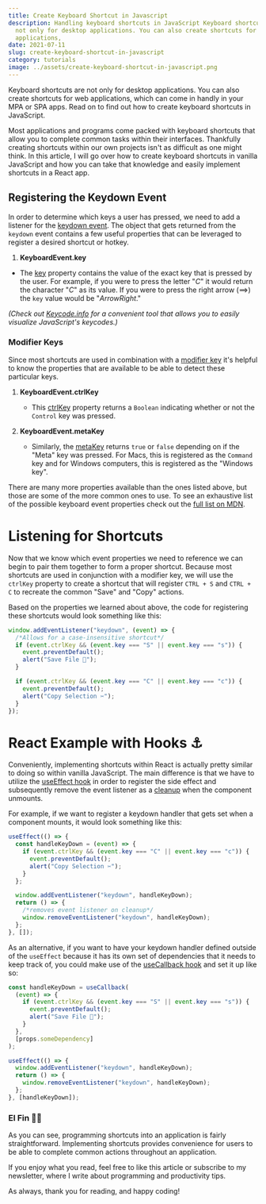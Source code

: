 ```yaml
---
title: Create Keyboard Shortcut in Javascript
description: Handling keyboard shortcuts in JavaScript Keyboard shortcuts are
  not only for desktop applications. You can also create shortcuts for web
  applications,
date: 2021-07-11
slug: create-keyboard-shortcut-in-javascript
category: tutorials
image: ../assets/create-keyboard-shortcut-in-javascript.png
---
```


Keyboard shortcuts are not only for desktop applications. You can also create shortcuts for web applications, which can come in handly in your MPA or SPA apps. Read on to find out how to create keyboard shortcuts in JavaScript.

Most applications and programs come packed with keyboard shortcuts that allow you to complete common tasks within their interfaces. Thankfully creating shortcuts within our own projects isn't as difficult as one might think. In this article, I will go over how to create keyboard shortcuts in vanilla JavaScript and how you can take that knowledge and easily implement shortcuts in a React app.

## Registering the Keydown Event

In order to determine which keys a user has pressed, we need to add a listener for the [keydown event](https://developer.mozilla.org/en-US/docs/Web/API/Document/keydown_event). The object that gets returned from the `keydown` event contains a few useful properties that can be leveraged to register a desired shortcut or hotkey.

1.  **KeyboardEvent.key**

- The [key](https://developer.mozilla.org/en-US/docs/Web/API/KeyboardEvent/key) property contains the value of the exact key that is pressed by the user. For example, if you were to press the letter "_C_" it would return the character "_C_" as its value. If you were to press the right arrow (==>) the `key` value would be "_ArrowRight_."

_(Check out [Keycode.info](https://keycode.info/) for a convenient tool that allows you to easily visualize JavaScript's keycodes.)_

### Modifier Keys

Since most shortcuts are used in combination with a [modifier key](https://en.wikipedia.org/wiki/Modifier_key) it's helpful to know the properties that are available to be able to detect these particular keys.

1.  **KeyboardEvent.ctrlKey**

    - This [ctrlKey](https://developer.mozilla.org/en-US/docs/Web/API/KeyboardEvent/ctrlKey) property returns a `Boolean` indicating whether or not the `Control` key was pressed.

2.  **KeyboardEvent.metaKey**

    - Similarly, the [metaKey](https://developer.mozilla.org/en-US/docs/Web/API/KeyboardEvent/metaKey) returns `true` or `false` depending on if the "Meta" key was pressed. For Macs, this is registered as the `Command` key and for Windows computers, this is registered as the "Windows key".

There are many more properties available than the ones listed above, but those are some of the more common ones to use. To see an exhaustive list of the possible keyboard event properties check out the [full list on MDN](https://developer.mozilla.org/en-US/docs/Web/API/KeyboardEvent#properties).

# Listening for Shortcuts

Now that we know which event properties we need to reference we can begin to pair them together to form a proper shortcut. Because most shortcuts are used in conjunction with a modifier key, we will use the `ctrlKey` property to create a shortcut that will register `CTRL + S` and `CTRL + C` to recreate the common "Save" and "Copy" actions.

Based on the properties we learned about above, the code for registering these shortcuts would look something like this:

```javascript
window.addEventListener("keydown", (event) => {
  /*Allows for a case-insensitive shortcut*/
  if (event.ctrlKey && (event.key === "S" || event.key === "s")) {
    event.preventDefault();
    alert("Save File 💾");
  }

  if (event.ctrlKey && (event.key === "C" || event.key === "c")) {
    event.preventDefault();
    alert("Copy Selection ✂️");
  }
});
```

# React Example with Hooks ⚓

Conveniently, implementing shortcuts within React is actually pretty similar to doing so within vanilla JavaScript. The main difference is that we have to utilize the [useEffect hook](https://reactjs.org/docs/hooks-reference.html#useeffect) in order to register the side effect and subsequently remove the event listener as a [cleanup](https://reactjs.org/docs/hooks-effect.html#effects-with-cleanup) when the component unmounts.

For example, if we want to register a keydown handler that gets set when a component mounts, it would look something like this:

```javascript
useEffect(() => {
  const handleKeyDown = (event) => {
    if (event.ctrlKey && (event.key === "C" || event.key === "c")) {
      event.preventDefault();
      alert("Copy Selection ✂️");
    }
  };

  window.addEventListener("keydown", handleKeyDown);
  return () => {
    /*removes event listener on cleanup*/
    window.removeEventListener("keydown", handleKeyDown);
  };
}, []);
```

As an alternative, if you want to have your keydown handler defined outside of the `useEffect` because it has its own set of dependencies that it needs to keep track of, you could make use of the [useCallback hook](https://reactjs.org/docs/hooks-reference.html#usecallback) and set it up like so:

```javascript
const handleKeyDown = useCallback(
  (event) => {
    if (event.ctrlKey && (event.key === "S" || event.key === "s")) {
      event.preventDefault();
      alert("Save File 💾");
    }
  },
  [props.someDependency]
);

useEffect(() => {
  window.addEventListener("keydown", handleKeyDown);
  return () => {
    window.removeEventListener("keydown", handleKeyDown);
  };
}, [handleKeyDown]);
```

### El Fin 👋🏽

As you can see, programming shortcuts into an application is fairly straightforward. Implementing shortcuts provides convenience for users to be able to complete common actions throughout an application.

If you enjoy what you read, feel free to like this article or subscribe to my newsletter, where I write about programming and productivity tips.

As always, thank you for reading, and happy coding!

```

```
